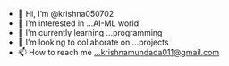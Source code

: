 - 👋 Hi, I’m @krishna050702
- 👀 I’m interested in ...AI-ML world
- 🌱 I’m currently learning ...programming
- 💞️ I’m looking to collaborate on ...projects
- 📫 How to reach me ...krishnamundada011@gmail.com

<!---
krishna050702/krishna050702 is a ✨ special ✨ repository because its `README.md` (this file) appears on your GitHub profile.
You can click the Preview link to take a look at your changes.
--->
